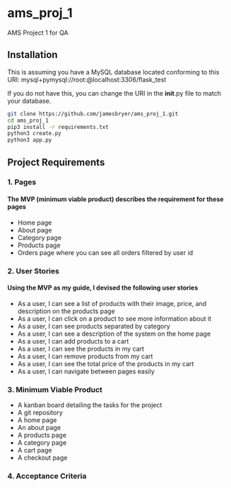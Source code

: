# ams_proj_1

AMS Project 1 for QA

## Installation

This is assuming you have a MySQL database located conforming to this URI: mysql+pymysql://root:@localhost:3306/flask_test

If you do not have this, you can change the URI in the __init__.py file to match your database.

```bash
git clone https://github.com/jamesbryer/ams_proj_1.git
cd ams_proj_1
pip3 install -r requirements.txt
python3 create.py
python3 app.py

```

## Project Requirements

### 1. Pages

#### The MVP (minimum viable product) describes the requirement for these pages

- Home page
- About page
- Category page
- Products page
- Orders page where you can see all orders filtered by user id

### 2. User Stories

#### Using the MVP as my guide, I devised the following user stories

- As a user, I can see a list of products with their image, price, and description on the products page
- As a user, I can click on a product to see more information about it
- As a user, I can see products separated by category
- As a user, I can see a description of the system on the home page
- As a user, I can add products to a cart
- As a user, I can see the products in my cart
- As a user, I can remove products from my cart
- As a user, I can see the total price of the products in my cart
- As a user, I can navigate between pages easily

### 3. Minimum Viable Product

- A kanban board detailing the tasks for the project
- A git repository
- A home page
- An about page
- A products page
- A category page
- A cart page
- A checkout page

### 4. Acceptance Criteria
